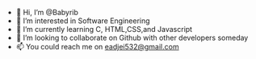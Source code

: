 - 👋 Hi, I’m @Babyrib
- 👀 I’m interested in Software Engineering 
- 🌱 I’m currently learning C, HTML,CSS,and Javascript
- 💞️ I’m looking to collaborate on Github with other developers someday
- 📫 You could reach me on eadjei532@gmail.com

<!---
Babyrib/Babyrib is a ✨ special ✨ repository because its `README.md` (this file) appears on your GitHub profile.
You can click the Preview link to take a look at your changes.
--->
